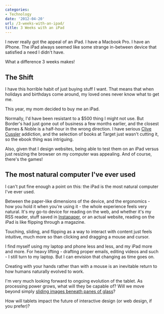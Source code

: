 ```yaml
---
categories:
- Technology
date: '2012-04-20'
url: /3-weeks-with-an-ipad/
title: 3 Weeks with an iPad
---
```


I never really got the appeal of an iPad. I have a Macbook Pro. I have an iPhone. The iPad always seemed like some strange in-between device that satisfied a need I didn't have.

What a difference 3 weeks makes!

<h2>The Shift</h2>

I have this horrible habit of just buying stuff I want. That means that when holidays and birthdays come around, my loved ones never know what to get me.

This year, my mom decided to buy me an iPad.
<!--more-->
Normally, I'd have been resistant to a $500 thing I might not use. But Border's had just gone out of business a few months earlier, and the closest Barnes & Noble is a half-hour in the wrong direction. I have serious <a href="http://www.clive-cussler-books.com/">Clive Cussler</a> addiction, and the selection of books at Target just wasn't cutting it, so the ebook thing was intriguing.

Also, given that I design websites, being able to test them on an iPad versus just resizing the browser on my computer was appealing. And of course, there's the games!

<h2>The most natural computer I've ever used</h2>

I can't put fine enough a point on this: the iPad is the most natural computer I've ever used.

Between the paper-like dimensions of the device, and the ergonomics - how you hold it when you're using it - the whole experience feels very natural. It's my go-to device for reading on the web, and whether it's my RSS reader, stuff saved in <a href="http://www.instapaper.com/">Instapaper</a>, or an actual website, reading on the iPad is like flipping through a magazine.

Touching, sliding, and flipping as a way to interact with content just feels intuitive, much more so than clicking and dragging a mouse and cursor.

I find myself using my laptop and phone less and less, and my iPad more and more. For heavy lifting - drafting proper emails, editing videos and such - I still turn to my laptop. But I can envision that changing as time goes on.

Creating with your hands rather than with a mouse is an inevitable return to how humans naturally evolved to work.

I'm very much looking forward to ongoing evolution of the tablet. As processing power grows, what will they be capable of? Will we move beyond simply <a href="http://worrydream.com/ABriefRantOnTheFutureOfInteractionDesign/">sliding images beneath panes of glass</a>?

How will tablets impact the future of interactive design (or web design, if you prefer)?
